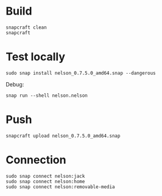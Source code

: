 # Build

```
snapcraft clean
snapcraft
```

# Test locally

```
sudo snap install nelson_0.7.5.0_amd64.snap --dangerous
```

Debug:

```
snap run --shell nelson.nelson
```

# Push

```
snapcraft upload nelson_0.7.5.0_amd64.snap
```

# Connection

```
sudo snap connect nelson:jack
sudo snap connect nelson:home
sudo snap connect nelson:removable-media
```
